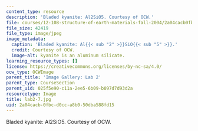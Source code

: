 ```yaml
---
content_type: resource
description: 'Bladed kyanite: Al2SiO5. Courtesy of OCW.'
file: courses/12-108-structure-of-earth-materials-fall-2004/2a04cacb0fbcd0cca8b050dba588fd15_lab2-7.jpg
file_size: 42419
file_type: image/jpeg
image_metadata:
  caption: 'Bladed kyanite: Al{{< sub "2" >}}SiO{{< sub "5" >}}.'
  credit: Courtesy of OCW.
  image-alt: kyanite is an aluminum silicate.
learning_resource_types: []
license: https://creativecommons.org/licenses/by-nc-sa/4.0/
ocw_type: OCWImage
parent_title: 'Image Gallery: Lab 2'
parent_type: CourseSection
parent_uid: 025f5e90-c11a-2ee5-6b09-b097d7d93d2a
resourcetype: Image
title: lab2-7.jpg
uid: 2a04cacb-0fbc-d0cc-a8b0-50dba588fd15
---
```

Bladed kyanite: Al2SiO5. Courtesy of OCW.